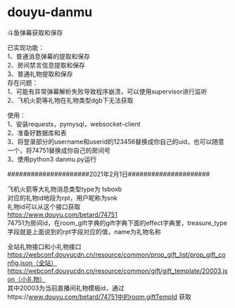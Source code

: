 # douyu-danmu
斗鱼弹幕获取和保存

已实现功能：  
 1、普通消息弹幕的提取和保存  
 2、房间禁言信息提取和保存  
 3、普通礼物提取和保存  
存在问题：  
 1、可能有异常弹幕解析失败导致程序崩溃，可以使用supervisor进行监听  
  2、飞机火箭等礼物在礼物类型dgb下无法获取  

使用：  
 1、安装requests，pymysql，websocket-client  
 2、准备好数据库和表  
 3、将登录部分的username和userid的123456替换成你自己的uid，也可以随意一个，将74751替换成你自己的房间号  
 3、使用python3 danmu.py运行  
 
#####################2021年2月1日#####################

飞机火箭等大礼物消息类型type为 tsboxb   
对应的礼物id地段为rpt，用户昵称为snk  
礼物id可以从这个接口获取  
https://www.douyu.com/betard/74751  
74751为房间id，在room_gift字典的gift字典下面的effect字典里，treasure_type字段就是上面说到的rpt字段对应的值，name为礼物名称

全站礼物接口和小礼物接口  
https://webconf.douyucdn.cn/resource/common/prop_gift_list/prop_gift_config.json（全站）  
https://webconf.douyucdn.cn/resource/common/gift/gift_template/20003.json（小礼物）  
其中20003为当前直播间礼物模板id，通过https://www.douyu.com/betard/74751中的room.giftTempId 获取

